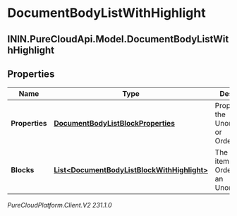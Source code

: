 # DocumentBodyListWithHighlight

## ININ.PureCloudApi.Model.DocumentBodyListWithHighlight

## Properties

|Name | Type | Description | Notes|
|------------ | ------------- | ------------- | -------------|
| **Properties** | [**DocumentBodyListBlockProperties**](DocumentBodyListBlockProperties) | Properties for the UnorderedList or OrderedList. | [optional] |
| **Blocks** | [**List&lt;DocumentBodyListBlockWithHighlight&gt;**](DocumentBodyListBlockWithHighlight) | The list of items for an OrderedList or an UnorderedList. | |



_PureCloudPlatform.Client.V2 231.1.0_
